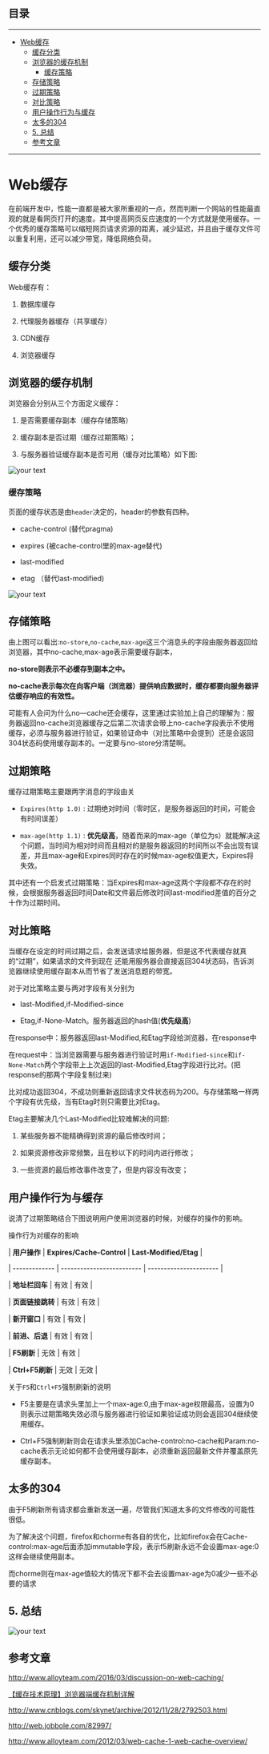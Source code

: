## 目录
---
- [Web缓存](#Web缓存)
  - [缓存分类](#缓存分类)
  - [浏览器的缓存机制](#浏览器的缓存机制)
    - [缓存策略](#缓存策略)
  - [存储策略](#存储策略)
  - [过期策略](#过期策略)
  - [对比策略](#对比策略)
  - [用户操作行为与缓存](#用户操作行为与缓存)
  - [太多的304](#太多的304)
  - [5. 总结](#5-总结)
  - [参考文章](#参考文章)
---

# Web缓存

在前端开发中，性能一直都是被大家所重视的一点，然而判断一个网站的性能最直观的就是看网页打开的速度。其中提高网页反应速度的一个方式就是使用缓存。一个优秀的缓存策略可以缩短网页请求资源的距离，减少延迟，并且由于缓存文件可以重复利用，还可以减少带宽，降低网络负荷。

## 缓存分类

Web缓存有：

1. 数据库缓存

2. 代理服务器缓存（共享缓存）

3. CDN缓存

4. 浏览器缓存

## 浏览器的缓存机制

浏览器会分别从三个方面定义缓存：

1. 是否需要缓存副本（缓存存储策略）

2. 缓存副本是否过期（缓存过期策略）；

3. 与服务器验证缓存副本是否可用（缓存对比策略）如下图:

![your text](http://o7bk1ffzo.bkt.clouddn.com/1500796319004)

### 缓存策略

页面的缓存状态是由`header`决定的，header的参数有四种。

- cache-control (替代pragma)

- expires (被cache-control里的max-age替代)

- last-modified

- etag （替代last-modified)

![your text](http://o7bk1ffzo.bkt.clouddn.com/1500797355879)

## 存储策略

由上图可以看出:`no-store`,`no-cache`,`max-age`这三个消息头的字段由服务器返回给浏览器，其中no-cache,max-age表示需要缓存副本，

**no-store则表示不必缓存到副本之中。**

**no-cache表示每次在向客户端（浏览器）提供响应数据时，缓存都要向服务器评估缓存响应的有效性。**

可能有人会问为什么no—cache还会缓存，这里通过实验加上自己的理解为：服务器返回no-cache浏览器缓存之后第二次请求会带上no-cache字段表示不使用缓存，必须与服务器进行验证，如果验证命中（对比策略中会提到）还是会返回304状态码使用缓存副本的。一定要与no-store分清楚啊。

## 过期策略

缓存过期策略主要跟两字消息的字段由关

- `Expires(http 1.0)` : 过期绝对时间（零时区，是服务器返回的时间，可能会有时间误差）

- `max-age(http 1.1)` : **优先级高**，随着而来的max-age（单位为s）就能解决这个问题，当时间为相对时间而且相对的是服务器返回的时间所以不会出现有误差，并且max-age和Expires同时存在的时候max-age权值更大，Expires将失效。

其中还有一个启发式过期策略：当Expires和max-age这两个字段都不存在的时候，会根据服务器返回时间Date和文件最后修改时间last-modified差值的百分之十作为过期时间。

## 对比策略

当缓存在设定的时间过期之后，会发送请求给服务器，但是这不代表缓存就真的“过期”，如果请求的文件到现在 还能用服务器会直接返回304状态码，告诉浏览器继续使用缓存副本从而节省了发送消息题的带宽。

对于对比策略主要与两对字段有关分别为

- last-Modified,if-Modified-since

- Etag,if-None-Match。服务器返回的hash值(**优先级高**)

在response中：服务器返回last-Modified,和Etag字段给浏览器，在response中

在request中：当浏览器需要与服务器进行验证时用`if-Modified-since`和`if-None-Match`两个字段带上上次返回的last-Modified,Etag字段进行比对。(把response的那两个字段复制过来)

比对成功返回304，不成功则重新返回请求文件状态码为200。与存储策略一样两个字段有优先级，当有Etag时则只需要比对Etag。

Etag主要解决几个Last-Modified比较难解决的问题:

1. 某些服务器不能精确得到资源的最后修改时间；

2. 如果资源修改非常频繁，且在秒以下的时间内进行修改；

3. 一些资源的最后修改事件改变了，但是内容没有改变；

## 用户操作行为与缓存

说清了过期策略结合下图说明用户使用浏览器的时候，对缓存的操作的影响。

操作行为对缓存的影响

| **用户操作**      | **Expires/Cache-Control** | **Last-Modified/Etag** |

| ------------- | ------------------------- | ---------------------- |

| **地址栏回车**     | 有效                        | 有效                     |

| **页面链接跳转**    | 有效                        | 有效                     |

| **新开窗口**      | 有效                        | 有效                     |

| **前进、后退**     | 有效                        | 有效                     |

| **F5刷新**      | 无效                        | 有效                     |

| **Ctrl+F5刷新** | 无效                        | 无效                     |

关于`F5`和`Ctrl+F5`强制刷新的说明

- F5主要是在请求头里加上一个max-age:0,由于max-age权限最高，设置为0则表示过期策略失效必须与服务器进行验证如果验证成功则会返回304继续使用缓存。

- Ctrl+F5强制刷新则会在请求头里添加Cache-control:no-cache和Param:no-cache表示无论如何都不会使用缓存副本，必须重新返回最新文件并覆盖原先缓存副本。

## 太多的304

由于F5刷新所有请求都会重新发送一遍，尽管我们知道太多的文件修改的可能性很低。

为了解决这个问题，firefox和chorme有各自的优化，比如firefox会在Cache-control:max-age后面添加immutable字段，表示f5刷新永远不会设置max-age:0 这样会继续使用副本。

而chorme则在max-age值较大的情况下都不会去设置max-age为0减少一些不必要的请求

## 5. 总结

![your text](http://o7bk1ffzo.bkt.clouddn.com/1500799067808)

## 参考文章

http://www.alloyteam.com/2016/03/discussion-on-web-caching/

[【缓存技术原理】浏览器端缓存机制详解](http://blog.csdn.net/moshenglv/article/details/52020563)

http://www.cnblogs.com/skynet/archive/2012/11/28/2792503.html

http://web.jobbole.com/82997/

http://www.alloyteam.com/2012/03/web-cache-1-web-cache-overview/

